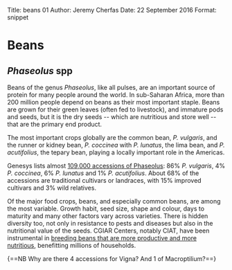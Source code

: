 Title:   beans 01
Author: Jeremy Cherfas
Date:   22 September 2016
Format: snippet

# Beans
## *Phaseolus* spp
Beans of the genus *Phaseolus*, like all pulses, are an important source of protein for many people around the world. In sub-Saharan Africa, more than 200 million people depend on beans as their most important staple. Beans are grown for their green leaves (often fed to livestock), and immature pods and seeds, but it is the dry seeds -- which are nutritious and store well -- that are the primary end product.

The most important crops globally are the common bean, *P. vulgaris*, and the runner or kidney bean, *P. coccinea* with *P. lunatus*, the lima bean, and *P. acutifolius*, the tepary bean, playing a locally important role in the Americas.

Genesys lists almost [109,000 accessions of Phaseolus][goo]: 86% *P. vulgaris*, 4% *P. coccinea*, 6% *P. lunatus* and 1% *P. acutifolius*. About 68% of the accessions are traditional cultivars or landraces, with 15% improved cultivars and 3% wild relatives.

Of the major food crops, beans, and especially common beans, are among the most variable. Growth habit, seed size, shape and colour, days to maturity and many other factors vary across varieties. There is hidden diversity too, not only in resistance to pests and diseases but also in the nutritional value of the seeds. CGIAR Centers, notably CIAT, have been instrumental in [breeding beans that are more productive and more nutritious][cgiar], benefitting millions of households.

{==NB Why are there 4 accessions for Vigna? And 1 of Macroptilium?==}

[goo]: https://goo.gl/hTMS5p
[cgiar]: https://ciat.cgiar.org/crops/bean
